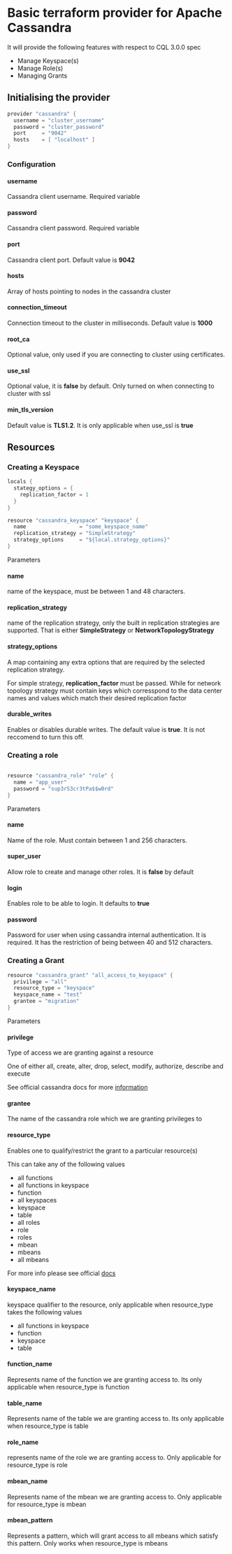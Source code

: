 # Basic terraform provider for Apache Cassandra

It will provide the following features with respect to CQL 3.0.0 spec
- Manage Keyspace(s)
- Manage Role(s)
- Managing Grants

## Initialising the provider

```java
provider "cassandra" {
  username = "cluster_username"
  password = "cluster_password"
  port     = "9042"
  hosts    = [ "localhost" ]
}
```

### Configuration

#### username

Cassandra client username. Required variable

#### password

Cassandra client password. Required variable

#### port

Cassandra client port. Default value is __9042__

#### hosts

Array of hosts pointing to nodes in the cassandra cluster

#### connection_timeout

Connection timeout to the cluster in milliseconds. Default value is __1000__

#### root_ca

Optional value, only used if you are connecting to cluster using certificates.

#### use_ssl

Optional value, it is __false__ by default. Only turned on when connecting to cluster with ssl

#### min_tls_version

Default value is __TLS1.2__. It is only applicable when use_ssl is __true__

## Resources

### Creating a Keyspace

```java
locals {
  stategy_options = {
    replication_factor = 1
  }
}

resource "cassandra_keyspace" "keyspace" {
  name                 = "some_keyspace_name"
  replication_strategy = "SimpleStrategy"
  strategy_options     = "${local.strategy_options}"
}

```

Parameters

#### name

name of the keyspace, must be between 1 and 48 characters.

#### replication_strategy

name of the replication strategy, only the built in replication strategies are supported. That is either __SimpleStrategy__ or __NetworkTopologyStrategy__

#### strategy_options
A map containing any extra options that are required by the selected replication strategy.

For simple strategy, **replication_factor** must be passed. While for network topology strategy must contain keys which corresspond to the data center names and values which match their desired replication factor

#### durable_writes

Enables or disables durable writes. The default value is __true__. It is not reccomend to turn this off.


### Creating a role

```java

resource "cassandra_role" "role" {
  name = "app_user"
  password = "sup3rS3cr3tPa$$w0rd"
}

```

Parameters

#### name

Name of the role. Must contain between 1 and 256 characters.

#### super_user

Allow role to create and manage other roles. It is __false__ by default

#### login

Enables role to be able to login. It defaults to __true__

#### password

Password for user when using cassandra internal authentication.
It is required. It has the restriction of being between 40 and 512 characters.

### Creating a Grant

```java
resource "cassandra_grant" "all_access_to_keyspace" {
  privilege = "all"
  resource_type = "keyspace"
  keyspace_name = "test"
  grantee = "migration"
}
```

Parameters

#### privilege

Type of access we are granting against a resource

One of either all, create, alter, drop, select, modify, authorize, describe and execute

See official cassandra docs for more [information](https://docs.datastax.com/en/cql/3.3/cql/cql_reference/cqlGrant.html)


#### grantee

The name of the cassandra role which we are granting privileges to

#### resource_type

Enables one to qualify/restrict the grant to a particular resource(s)

This can take any of the following values

- all functions
- all functions in keyspace
- function
- all keyspaces
- keyspace
- table
- all roles
- role
- roles
- mbean
- mbeans
- all mbeans

For more info please see official [docs](https://docs.datastax.com/en/cql/3.3/cql/cql_reference/cqlGrant.html)

#### keyspace_name

keyspace qualifier to the resource, only applicable when resource_type takes the following values

- all functions in keyspace
- function
- keyspace
- table

#### function_name

Represents name of the function we are granting access to. Its only applicable when resource_type is function


#### table_name

Represents name of the table we are granting access to. Its only applicable when resource_type is table

#### role_name

represents name of the role we are granting access to. Only applicable for resource_type is role

#### mbean_name

Represents name of the mbean we are granting access to. Only applicable for resource_type is mbean

#### mbean_pattern

Represents a pattern, which will grant access to all mbeans which satisfy this pattern. Only works when resource_type is mbeans
